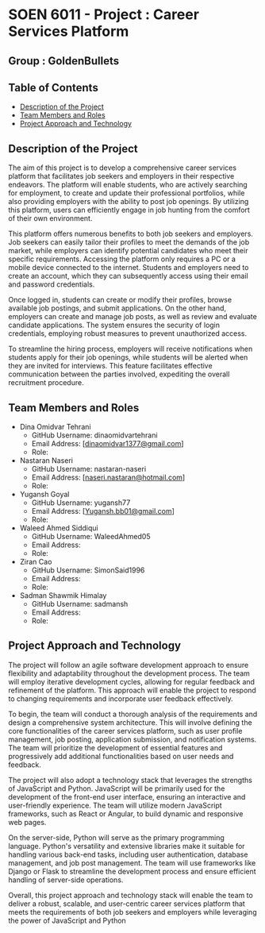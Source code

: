 # SOEN 6011 - Project : Career Services Platform
## Group : GoldenBullets


## Table of Contents
- [Description of the Project](#description_of_the_project)
- [Team Members and Roles](#team_members_and_roles)
- [Project Approach and Technology](#project_approach)



<a name="description_of_the_project"></a>
## Description of the Project 

The aim of this project is to develop a comprehensive career services platform that facilitates job seekers and employers in their respective endeavors. The platform will enable students, who are actively searching for employment, to create and update their professional portfolios, while also providing employers with the ability to post job openings. By utilizing this platform, users can efficiently engage in job hunting from the comfort of their own environment.

This platform offers numerous benefits to both job seekers and employers. Job seekers can easily tailor their profiles to meet the demands of the job market, while employers can identify potential candidates who meet their specific requirements. Accessing the platform only requires a PC or a mobile device connected to the internet. Students and employers need to create an account, which they can subsequently access using their email and password credentials.

Once logged in, students can create or modify their profiles, browse available job postings, and submit applications. On the other hand, employers can create and manage job posts, as well as review and evaluate candidate applications. The system ensures the security of login credentials, employing robust measures to prevent unauthorized access.

To streamline the hiring process, employers will receive notifications when students apply for their job openings, while students will be alerted when they are invited for interviews. This feature facilitates effective communication between the parties involved, expediting the overall recruitment procedure.


<a name="team_members_and_roles"></a>
## Team Members and Roles

- Dina Omidvar Tehrani
  - GitHub Username: dinaomidvartehrani
  - Email Address: [dinaomidvar1377@gmail.com]
  - Role: 
- Nastaran Naseri
  - GitHub Username: nastaran-naseri
  - Email Address: [naseri.nastaran@hotmail.com]
  - Role:
- Yugansh Goyal
  - GitHub Username: yugansh77
  - Email Address: [Yugansh.bb01@gmail.com]
  - Role:
- Waleed Ahmed Siddiqui
  - GitHub Username: WaleedAhmed05
  - Email Address:
  - Role:
- Ziran Cao
  - GitHub Username: SimonSaid1996
  - Email Address:
  - Role:
- Sadman Shawmik Himalay
  - GitHub Username: sadmansh
  - Email Address:
  - Role:


<a name="project_approach"></a>
## Project Approach and Technology

The project will follow an agile software development approach to ensure flexibility and adaptability throughout the development process. The team will employ iterative development cycles, allowing for regular feedback and refinement of the platform. This approach will enable the project to respond to changing requirements and incorporate user feedback effectively.

To begin, the team will conduct a thorough analysis of the requirements and design a comprehensive system architecture. This will involve defining the core functionalities of the career services platform, such as user profile management, job posting, application submission, and notification systems. The team will prioritize the development of essential features and progressively add additional functionalities based on user needs and feedback.

The project will also adopt a technology stack that leverages the strengths of JavaScript and Python. JavaScript will be primarily used for the development of the front-end user interface, ensuring an interactive and user-friendly experience. The team will utilize modern JavaScript frameworks, such as React or Angular, to build dynamic and responsive web pages.

On the server-side, Python will serve as the primary programming language. Python's versatility and extensive libraries make it suitable for handling various back-end tasks, including user authentication, database management, and job post management. The team will use frameworks like Django or Flask to streamline the development process and ensure efficient handling of server-side operations.

Overall, this project approach and technology stack will enable the team to deliver a robust, scalable, and user-centric career services platform that meets the requirements of both job seekers and employers while leveraging the power of JavaScript and Python
